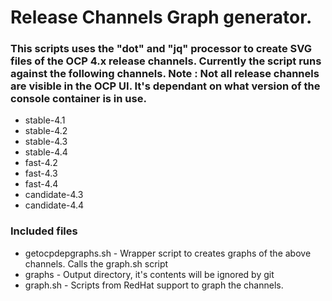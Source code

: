 # Release Channels Graph generator.

### This scripts uses the "dot" and "jq" processor to create SVG files of the OCP 4.x release channels. Currently the script runs against the following channels. __Note__ : Not all release channels are visible in the OCP UI. It's dependant on what version of the console container is in use.

- stable-4.1
- stable-4.2
- stable-4.3
- stable-4.4
- fast-4.2
- fast-4.3
- fast-4.4
- candidate-4.3
- candidate-4.4

### Included files

- getocpdepgraphs.sh - Wrapper script to creates graphs of the above channels. Calls the graph.sh script
- graphs - Output directory, it's contents will be ignored by git
- graph.sh - Scripts from RedHat support to graph the channels.

